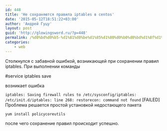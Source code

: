 ```yaml
---
id: 448
title: 'Не сохраняются правила iptables в centos'
date: '2015-05-12T18:51:22+03:00'
author: 'Андрей Гуцу'
layout: post
guid: 'http://glowingsword.ru/?p=448'
permalink: /%d0%bd%d0%b5-%d1%81%d0%be%d1%85%d1%80%d0%b0%d0%bd%d1%8f%d1%8e%d1%82%d1%81%d1%8f-%d0%bf%d1%80%d0%b0%d0%b2%d0%b8%d0%bb%d0%b0-iptables-%d0%b2-centos/
categories:
    - web
---
```


Столкнулся с забавной ошибкой, возникающей при сохранении правил iptables. При выполнении команды

#service iptables save

возникает ошибка

<code>iptables: Saving firewall rules to /etc/sysconfig/iptables: /etc/init.d/iptables: line 268: restorecon: command not found</code>
                                                           [FAILED]
Проблема решается простой установкой недостающего пакета

<code>yum install policycoreutils</code>

после чего сохранение правил происходит успешно.
